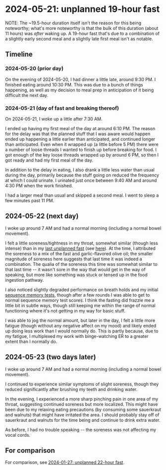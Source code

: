 # 2024-05-21: unplanned 19-hour fast

NOTE: The ~19.5-hour duration itself isn't the reason for this being
noteworthy; what's more noteworthy is that the bulk of this duration
(about 11 hours) was *after* waking up. A 19-hour fast that's due to a
combination of a slightly early second meal and a slightly late first
meal isn't as notable.

## Timeline

### 2024-05-20 (prior day)

On the evening of 2024-05-20, I had dinner a little late, around 9:30
PM. I finished eating around 10:30 PM. This was due to a bunch of
things happening, as well as my decision to meal prep in anticipation
of it being difficult the next day.

### 2024-05-21 (day of fast and breaking thereof)

On 2024-05-21, I woke up a little after 7:30 AM.

I ended up having my first meal of the day at around 6:10 PM. The
reason for the delay was that the planned stuff that I was aware would
happen ended up happening a little earlier than anticipated, and
continued longer than anticipated. Even when it wrapped up (a little
before 5 PM) there were a number of loose threads I wanted to finish
up before breaking for food. I got enough of the key loose threads
wrapped up by around 6 PM, so then I got ready and had my first meal
of the day.

In addition to the delay in eating, I also drank a little less water
than usual during the day, primarily because the stuff going on
reduced the frequency at which I could urinate. I urinated just once
between 9:40 AM and around 4:30 PM when the work finished.

I had a larger meal than usual and skipped a second meal. I went to
sleep a few minutes past 11 PM.

## 2024-05-22 (next day)

I woke up around 7 AM and had a normal morning (including a normal
bowel movement).

I felt a little soreness/tightness in my throat, somewhat similar
(though less intense) than in my [last unplanned
fast](2024-01-27-unplanned-22-hour-fast.md) (see
[here](2024-01-garlic-flavored-olive-oil-and-sore-throat.md)). At the
time, I attributed the soreness to a mix of the fast and
garlic-flavored olive oil; the smaller magnitude of soreness here
suggests that last time it was indeed a combination. The qualia of the
soreness this time was somewhat similar to that last time -- it wasn't
sore in the way that would get in the way of speaking, but more like
something was stuck or tensed up in the food ingestion pathway.

I also noticed slightly degraded performance on breath holds and my
initial [sequence memory
tests](https://humanbenchmark.com/tests/sequence), though after a few
rounds I was able to get to normal sequence memory test scores. I
think the fasting did frazzle me a little bit in subtle ways, though
still keeping me within the range of normal functioning where it's not
getting in my way for basic stuff.

I was able to jog the normal amount, but later in the day, I felt a
little more fatigue (though without any negative affect on my mood)
and likely ended up doing less work than I would normally do. This is
partly because, due to my fatigue, I multiplexed my work with
binge-watching ER to a greater extent than I normally do.

## 2024-05-23 (two days later)

I woke up around 7 AM and had a normal morning (including a normal
bowel movement).

I continued to experience similar symptoms of slight soreness, though
they reduced significantly after brushing my teeth and drinking water.

In the evening, I experienced a more sharp pinching pain in one area
of my throat, suggesting continued soreness but more localized. This
might have been due to my relaxing eating precautions (by consuming
some sauerkraut and walnuts) that might have irritated the area. I
should probably stay off of sauerkraut and walnuts for the time being
and continue to drink extra water.

As before, I had no trouble speaking -- the soreness was not affecting
my vocal cords.

## For comparison

For comparison, see [2024-01-27: unplanned 22-hour
fast](2024-01-27-unplanned-22-hour-fast.md).

